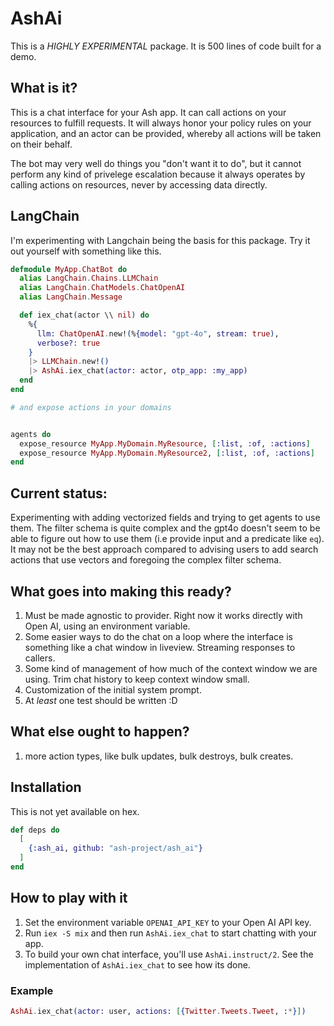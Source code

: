 # AshAi

This is a _HIGHLY EXPERIMENTAL_ package. It is 500 lines of code built for a demo.

## What is it?

This is a chat interface for your Ash app. It can call actions on your resources
to fulfill requests. It will always honor your policy rules on your application, and
an actor can be provided, whereby all actions will be taken on their behalf.

The bot may very well do things you "don't want it to do", but it cannot perform
any kind of privelege escalation because it always operates by calling actions on
resources, never by accessing data directly.

## LangChain

I'm experimenting with Langchain being the basis for this package. Try it out yourself with something like this. 

```elixir
defmodule MyApp.ChatBot do
  alias LangChain.Chains.LLMChain
  alias LangChain.ChatModels.ChatOpenAI
  alias LangChain.Message

  def iex_chat(actor \\ nil) do
    %{
      llm: ChatOpenAI.new!(%{model: "gpt-4o", stream: true),
      verbose?: true
    }
    |> LLMChain.new!()
    |> AshAi.iex_chat(actor: actor, otp_app: :my_app)
  end
end

# and expose actions in your domains


agents do
  expose_resource MyApp.MyDomain.MyResource, [:list, :of, :actions]
  expose_resource MyApp.MyDomain.MyResource2, [:list, :of, :actions]
end

```

## Current status:

Experimenting with adding vectorized fields and trying to get agents to use them.
The filter schema is quite complex and the gpt4o doesn't seem to be able to
figure out how to use them (i.e provide input and a predicate like `eq`).
It may not be the best approach compared to advising users to add search
actions that use vectors and foregoing the complex filter schema.

## What goes into making this ready?

1. Must be made agnostic to provider.
   Right now it works directly with Open AI, using an environment variable.
2. Some easier ways to do the chat on a loop where the interface is something like a chat window
   in liveview. Streaming responses to callers.
3. Some kind of management of how much of the context window we are using. Trim chat history to keep
   context window small.
4. Customization of the initial system prompt.
5. At _least_ one test should be written :D

## What else ought to happen?

1. more action types, like bulk updates, bulk destroys, bulk creates.

## Installation

This is not yet available on hex.

```elixir
def deps do
  [
    {:ash_ai, github: "ash-project/ash_ai"}
  ]
end
```

## How to play with it

1. Set the environment variable `OPENAI_API_KEY` to your Open AI API key.
2. Run `iex -S mix` and then run `AshAi.iex_chat` to start chatting with your app.
3. To build your own chat interface, you'll use `AshAi.instruct/2`. See the implementation
   of `AshAi.iex_chat` to see how its done.

### Example

```elixir
AshAi.iex_chat(actor: user, actions: [{Twitter.Tweets.Tweet, :*}])
```
